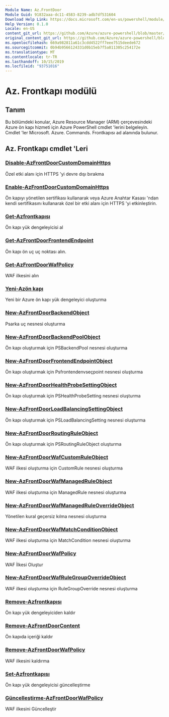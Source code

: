 ```yaml
---
Module Name: Az.FrontDoor
Module Guid: 91832aaa-dc11-4583-8239-adb7df531604
Download Help Link: https://docs.microsoft.com/en-us/powershell/module/az.frontdoor
Help Version: 0.1.0
Locale: en-US
content_git_url: https://github.com/Azure/azure-powershell/blob/master/src/FrontDoor/FrontDoor/help/Az.FrontDoor.md
original_content_git_url: https://github.com/Azure/azure-powershell/blob/master/src/FrontDoor/FrontDoor/help/Az.FrontDoor.md
ms.openlocfilehash: 669a982811a61c3cdd4522ff7eee7515deede672
ms.sourcegitcommit: 0b94b9566124331d0b15eb7f5a811305c254172e
ms.translationtype: MT
ms.contentlocale: tr-TR
ms.lasthandoff: 10/15/2019
ms.locfileid: "93751016"
---
```

# Az. Frontkapı modülü
## Tanım
Bu bölümdeki konular, Azure Resource Manager (ARM) çerçevesindeki Azure ön kapı hizmeti için Azure PowerShell cmdlet 'lerini belgeleyin. Cmdlet 'ler Microsoft. Azure. Commands. Frontkapısı ad alanında bulunur.

## Az. Frontkapı cmdlet 'Leri
### [Disable-AzFrontDoorCustomDomainHttps](Disable-AzFrontDoorCustomDomainHttps.md)
Özel etki alanı için HTTPS 'yi devre dışı bırakma

### [Enable-AzFrontDoorCustomDomainHttps](Enable-AzFrontDoorCustomDomainHttps.md)
Ön kapıyı yönetilen sertifikası kullanarak veya Azure Anahtar Kasası 'ndan kendi sertifikasını kullanarak özel bir etki alanı için HTTPS 'yi etkinleştirin.

### [Get-Azfrontkapısı](Get-AzFrontDoor.md)
Ön kapı yük dengeleyicisi al

### [Get-AzFrontDoorFrontendEndpoint](Get-AzFrontDoorFrontendEndpoint.md)
Ön kapı ön uç uç noktası alın.

### [Get-AzFrontDoorWafPolicy](Get-AzFrontDoorWafPolicy.md)
WAF ilkesini alın

### [Yeni-Azön kapı](New-AzFrontDoor.md)
Yeni bir Azure ön kapı yük dengeleyici oluşturma

### [New-AzFrontDoorBackendObject](New-AzFrontDoorBackendObject.md)
Psarka uç nesnesi oluşturma

### [New-AzFrontDoorBackendPoolObject](New-AzFrontDoorBackendPoolObject.md)
Ön kapı oluşturmak için PSBackendPool nesnesi oluşturma

### [New-AzFrontDoorFrontendEndpointObject](New-AzFrontDoorFrontendEndpointObject.md)
Ön kapı oluşturmak için Psfrontendenvseçpoint nesnesi oluşturma

### [New-AzFrontDoorHealthProbeSettingObject](New-AzFrontDoorHealthProbeSettingObject.md)
Ön kapı oluşturmak için PSHealthProbeSetting nesnesi oluşturma

### [New-AzFrontDoorLoadBalancingSettingObject](New-AzFrontDoorLoadBalancingSettingObject.md)
Ön kapı oluşturmak için PSLoadBalancingSetting nesnesi oluşturma

### [New-AzFrontDoorRoutingRuleObject](New-AzFrontDoorRoutingRuleObject.md)
Ön kapı oluşturmak için PSRoutingRuleObject oluşturma

### [New-AzFrontDoorWafCustomRuleObject](New-AzFrontDoorWafCustomRuleObject.md)
WAF ilkesi oluşturma için CustomRule nesnesi oluşturma

### [New-AzFrontDoorWafManagedRuleObject](New-AzFrontDoorWafManagedRuleObject.md)
WAF ilkesi oluşturma için ManagedRule nesnesi oluşturma

### [New-AzFrontDoorWafManagedRuleOverrideObject](New-AzFrontDoorWafManagedRuleOverrideObject.md)
Yönetilen kural geçersiz kılma nesnesi oluşturma

### [New-AzFrontDoorWafMatchConditionObject](New-AzFrontDoorWafMatchConditionObject.md)
WAF ilkesi oluşturma için MatchCondition nesnesi oluşturma

### [New-AzFrontDoorWafPolicy](New-AzFrontDoorWafPolicy.md)
WAF İlkesi Oluştur

### [New-AzFrontDoorWafRuleGroupOverrideObject](New-AzFrontDoorWafRuleGroupOverrideObject.md)
WAF ilkesi oluşturma için RuleGroupOverride nesnesi oluşturma

### [Remove-Azfrontkapısı](Remove-AzFrontDoor.md)
Ön kapı yük dengeleyiciden kaldır

### [Remove-AzFrontDoorContent](Remove-AzFrontDoorContent.md)
Ön kapıda içeriği kaldır

### [Remove-AzFrontDoorWafPolicy](Remove-AzFrontDoorWafPolicy.md)
WAF ilkesini kaldırma

### [Set-Azfrontkapısı](Set-AzFrontDoor.md)
Ön kapı yük dengeleyicisi güncelleştirme

### [Güncelleştirme-AzFrontDoorWafPolicy](Update-AzFrontDoorWafPolicy.md)
WAF ilkesini Güncelleştir


